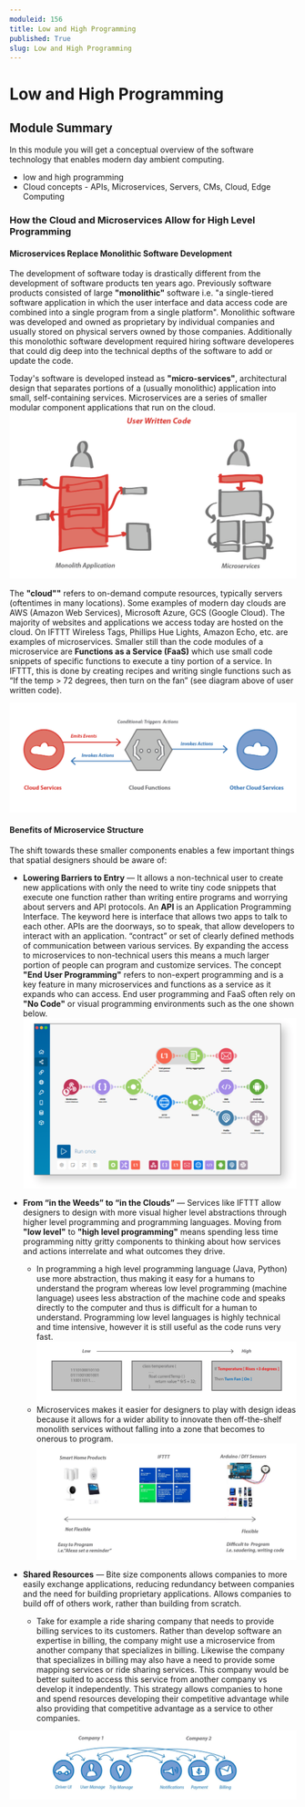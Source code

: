 ```yaml
---
moduleid: 156
title: Low and High Programming
published: True
slug: Low and High Programming
---
```

# Low and High Programming
## Module Summary
In this module you will get a conceptual overview of the software technology that enables modern day ambient computing.
- low and high programming
- Cloud concepts - APIs, Microservices, Servers, CMs, Cloud, Edge Computing

### How the Cloud and Microservices Allow for High Level Programming
#### Microservices Replace Monolithic Software Development
The development of software today is drastically different from the development of software products ten years ago. Previously software products consisted of large **"monolithic"** software i.e. "a single-tiered software application in which the user interface and data access code are combined into a single program from a single platform". Monolithic software was developed and owned as proprietary by individual companies and usually stored on physical servers owned by those companies. Additionally this monolothic software development required hiring software developeres that could dig deep into the technical depths of the software to add or update the code.

Today's software is developed instead as **"micro-services"**, architectural design that separates portions of a (usually monolithic) application into small, self-containing services. Microservices are a series of smaller modular component applications that run on the cloud. 
![](images/low-hi-2.png)

The **"cloud""** refers to on-demand compute resources, typically servers (oftentimes in many locations). Some examples of modern day clouds are AWS (Amazon Web Services), Microsoft Azure, GCS (Google Cloud). The majority of websites and applications we access today are hosted on the cloud. On IFTTT Wireless Tags, Phillips Hue Lights, Amazon Echo, etc. are examples of microservices. Smaller still than the code modules of a microservice are **Functions as a Service (FaaS)** which use small code snippets of specific functions to execute a tiny portion of a service. In IFTTT, this is done by creating recipes and writing single functions such as “If the temp > 72 degrees, then turn on the fan” (see diagram above of user written code).

![](images/low-hi-1.png)

#### Benefits of Microservice Structure
The shift towards these smaller components enables a few important things that spatial designers should be aware of:
- **Lowering Barriers to Entry** — It allows a non-technical user to create new applications with only the need to write tiny code snippets that execute one function rather than writing entire programs and worrying about servers and API protocols. An **API** is an Application Programming Interface. The keyword here is interface that allows two apps to talk to each other. APIs are the doorways, so to speak, that allow developers to interact with an application. “contract” or set of clearly defined methods of communication between various services. By expanding the access to  microservices to non-technical users this means a much larger portion of people can program and customize services. The concept **"End User Programming"** refers to non-expert programming and is a key feature in many microservices and functions as a service as it expands who can access. End user programming and FaaS often rely on **"No Code"** or visual programming environments such as the one shown below.
![](images/low-hi-7.png)


- **From “in the Weeds” to “in the Clouds”** — Services like IFTTT allow designers to design with more visual higher level abstractions through higher level programming and programming languages. Moving from **"low level"** to **"high level programming"** means spending less time programming nitty gritty components to thinking about how services and actions interrelate and what outcomes they drive.
   - In programming a high level programming language (Java, Python) use more abstraction, thus making it easy for a humans to understand the program whereas low level programming (machine language) usees less abstraction of the machine code and speaks directly to the computer and thus is difficult for a human to understand. Programming low level languages is highly technical and time intensive, however it is still useful as the code runs very fast.
   ![](images/low-hi-3.jpeg)
   - Microservices makes it easier for designers to play with design ideas because it allows for a wider ability to innovate then off-the-shelf monolith services without falling into a zone that becomes to onerous to program.
   ![](images/low-hi-5.jpeg)



- **Shared Resources** — Bite size components allows companies to more easily exchange applications, reducing redundancy between companies and the need for building proprietary applications. Allows companies to build off of others work, rather than building from scratch.
  - Take for example a ride sharing company that needs to provide billing services to its customers. Rather than develop software an expertise in billing, the company might use a microservice from another company that specializes in billing. Likewise the company that specializes in billing may also have a need to provide some mapping services or ride sharing services. This company would be better suited to access this service from another company vs develop it independently. This strategy allows companies to hone and spend resources developing their competitive advantage while also providing that competitive advantage as a service to other companies.

![](images/low-hi-4.jpeg)

